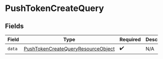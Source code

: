 # PushTokenCreateQuery


## Fields

| Field                                                                                               | Type                                                                                                | Required                                                                                            | Description                                                                                         |
| --------------------------------------------------------------------------------------------------- | --------------------------------------------------------------------------------------------------- | --------------------------------------------------------------------------------------------------- | --------------------------------------------------------------------------------------------------- |
| `data`                                                                                              | [PushTokenCreateQueryResourceObject](../../models/components/PushTokenCreateQueryResourceObject.md) | :heavy_check_mark:                                                                                  | N/A                                                                                                 |